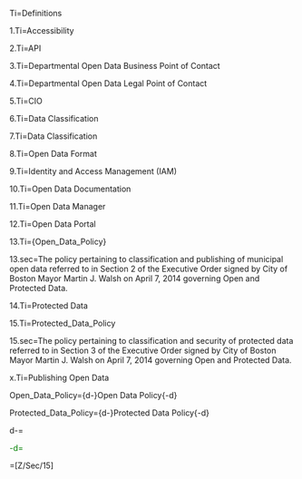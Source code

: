 Ti=Definitions

1.Ti=Accessibility

2.Ti=API

3.Ti=Departmental Open Data Business Point of Contact

4.Ti=Departmental Open Data Legal Point of Contact

5.Ti=CIO

6.Ti=Data Classification

7.Ti=Data Classification

8.Ti=Open Data Format

9.Ti=Identity and Access Management (IAM)

10.Ti=Open Data Documentation

11.Ti=Open Data Manager

12.Ti=Open Data Portal 

13.Ti={Open_Data_Policy}

13.sec=The policy pertaining to classification and publishing of municipal open data referred to in Section 2 of the Executive Order signed by City of Boston Mayor Martin J. Walsh on April 7, 2014 governing Open and Protected Data.

14.Ti=Protected Data

15.Ti=Protected_Data_Policy
 
15.sec=The policy pertaining to classification and security of protected data referred to in Section 3 of the Executive Order signed by City of Boston Mayor Martin J. Walsh on April 7, 2014 governing Open and Protected Data.

x.Ti=Publishing Open Data

Open_Data_Policy={d-}Open Data Policy{-d}

Protected_Data_Policy={d-}Protected Data Policy{-d}

d-=<font color="green">

-d=</font>

=[Z/Sec/15]

